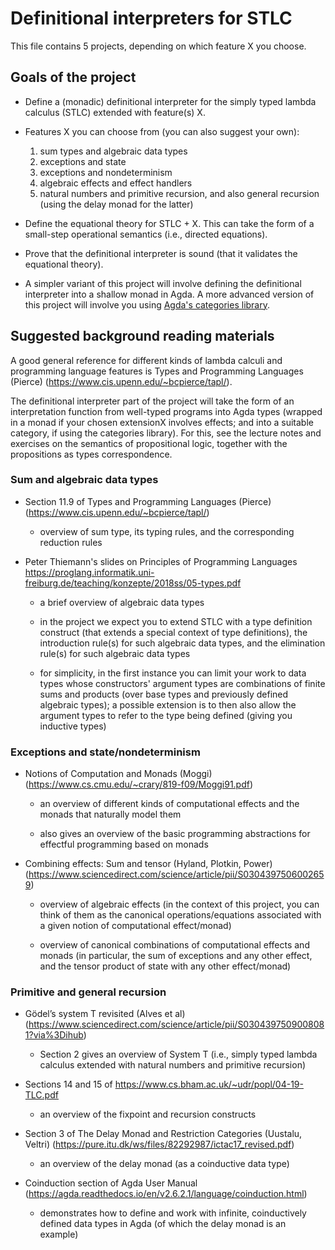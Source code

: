 # Definitional interpreters for STLC

This file contains 5 projects, depending on which feature X you choose.

## Goals of the project

* Define a (monadic) definitional interpreter for the simply typed
  lambda calculus (STLC) extended with feature(s) X.

* Features X you can choose from (you can also suggest your own):
  1. sum types and algebraic data types
  2. exceptions and state
  3. exceptions and nondeterminism
  4. algebraic effects and effect handlers
  5. natural numbers and primitive recursion, and
     also general recursion (using the delay monad for the latter)

* Define the equational theory for STLC + X. This can take the form
  of a small-step operational semantics (i.e., directed equations).

* Prove that the definitional interpreter is sound (that it validates
  the equational theory).

* A simpler variant of this project will involve defining the
  definitional interpreter into a shallow monad in Agda. A more
  advanced version of this project will involve you using
  [Agda's categories library](https://github.com/agda/agda-categories).

## Suggested background reading materials

A good general reference for different kinds of lambda calculi and
programming language features is Types and Programming Languages
(Pierce) (https://www.cis.upenn.edu/~bcpierce/tapl/).

The definitional interpreter part of the project will take the form of
an interpretation function from well-typed programs into Agda types
(wrapped in a monad if your chosen extensionX involves effects; and
into a suitable category, if using the categories library). For this,
see the lecture notes and exercises on the semantics of propositional
logic, together with the propositions as types correspondence.

### Sum and algebraic data types

* Section 11.9 of Types and Programming Languages (Pierce)
  (https://www.cis.upenn.edu/~bcpierce/tapl/)

  - overview of sum type, its typing rules, and the corresponding
    reduction rules

* Peter Thiemann's slides on Principles of Programming Languages
  https://proglang.informatik.uni-freiburg.de/teaching/konzepte/2018ss/05-types.pdf 

  - a brief overview of algebraic data types

  - in the project we expect you to extend STLC with a type definition
    construct (that extends a special context of type definitions),
    the introduction rule(s) for such algebraic data types, and the
    elimination rule(s) for such algebraic data types

  - for simplicity, in the first instance you can limit your work to
    data types whose constructors' argument types are combinations of
    finite sums and products (over base types and previously defined
    algebraic types); a possible extension is to then also allow the
    argument types to refer to the type being defined (giving you
    inductive types)

### Exceptions and state/nondeterminism

* Notions of Computation and Monads (Moggi)
  (https://www.cs.cmu.edu/~crary/819-f09/Moggi91.pdf)

  - an overview of different kinds of computational effects and
    the monads that naturally model them

  - also gives an overview of the basic programming abstractions
    for effectful programming based on monads

* Combining effects: Sum and tensor (Hyland, Plotkin, Power)
  (https://www.sciencedirect.com/science/article/pii/S0304397506002659)

  - overview of algebraic effects (in the context of this project,
    you can think of them as the canonical operations/equations
    associated with a given notion of computational effect/monad)
  
  - overview of canonical combinations of computational effects and
    monads (in particular, the sum of exceptions and any other effect,
    and the tensor product of state with any other effect/monad)

### Primitive and general recursion

* Gödel’s system T revisited (Alves et al) 
  (https://www.sciencedirect.com/science/article/pii/S0304397509008081?via%3Dihub)

  - Section 2 gives an overview of System T (i.e., simply typed lambda
    calculus extended with natural numbers and primitive recursion)

* Sections 14 and 15 of https://www.cs.bham.ac.uk/~udr/popl/04-19-TLC.pdf

  - an overview of the fixpoint and recursion constructs

* Section 3 of The Delay Monad and Restriction Categories (Uustalu,
  Veltri) (https://pure.itu.dk/ws/files/82292987/ictac17_revised.pdf)

  - an overview of the delay monad (as a coinductive data type)

* Coinduction section of Agda User Manual
  (https://agda.readthedocs.io/en/v2.6.2.1/language/coinduction.html)

  - demonstrates how to define and work with infinite, coinductively
    defined data types in Agda (of which the delay monad is an example)
